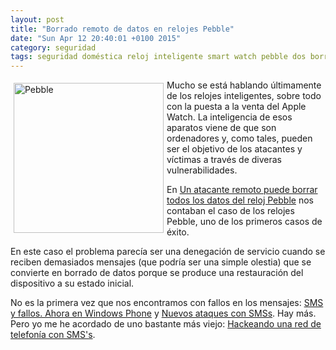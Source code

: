 ```yaml
---
layout: post
title: "Borrado remoto de datos en relojes Pebble"
date: "Sun Apr 12 20:40:01 +0100 2015"
category: seguridad
tags: seguridad doméstica reloj inteligente smart watch pebble dos borrado reset
---
```





<a href="https://500px.com/photo/47623344/ola-k-ase-by-fernando-tricas" title="Pebble"><img src="https://drscdn.500px.org/photo/47623344/w%3D280_h%3D280/4a27a28c88a659e00f0fef88528ce7cb?v=0" width="240"  alt="Pebble" style="float:left; margin:5px"></a>


Mucho se está hablando últimamente de los relojes inteligentes, sobre todo con la puesta a la venta del Apple Watch. La inteligencia de esos aparatos viene de que son ordenadores y, como tales, pueden ser el objetivo de los atacantes y víctimas a través de diveras vulnerabilidades.

En [Un atacante remoto puede borrar todos los datos del reloj Pebble](http://unaaldia.hispasec.com/2014/08/un-atacante-remoto-puede-borrar-todos.html) nos contaban el caso de los relojes Pebble, uno de los primeros casos de éxito.

En este caso el problema parecía ser una denegación de servicio cuando se reciben demasiados mensajes (que podría ser una simple olestia) que se convierte en borrado de datos porque se produce una restauración del dispositivo a su estado inicial.

No es la primera vez que nos encontramos con fallos en los mensajes: [SMS y fallos. Ahora en Windows Phone](https://mbpfernand0.wordpress.com/2011/12/15/sms-y-fallos-ahora-en-windows-phone/) y [Nuevos ataques con SMSs](https://mbpfernand0.wordpress.com/2009/12/06/nuevos-ataques-con-smss/). Hay más. Pero yo me he acordado de uno bastante más viejo: [Hackeando una red de telefonía con SMS's](http://barrapunto.com/~fernand0/journal/16933).
